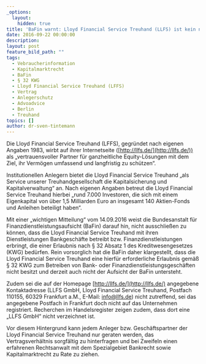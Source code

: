 ```yaml
---
_options:
  layout:
    hidden: true
title: 'BaFin warnt: Lloyd Financial Service Treuhand (LLFS) ist kein nach § 32 KWG zugelassenes Institut!'
date: 2016-09-22 00:00:00
description:
layout: post
feature_bild_path: ""
tags:
  - Vebraucherinformation
  - Kapitalmarktrecht
  - BaFin
  - § 32 KWG
  - Lloyd Financial Service Treuhand (LFFS)
  - Vertrag
  - Anlegerschutz
  - Advoadvice
  - Berlin
  - Treuhand
topics: []
author: dr-sven-tintemann
---
```



Die Lloyd Financial Service Treuhand (LFFS), gegründet nach eigenen Angaben 1983, wirbt auf ihrer Internetseite ([http://llfs.de/](http://llfs.de/)) als „vertrauensvoller Partner für ganzheitliche Equity-Lösungen mit dem Ziel, ihr Vermögen umfassend und langfristig zu schützen“.

Institutionellen Anlegern bietet die Lloyd Financial Service Treuhand „als Service unserer Treuhandgesellschaft die Kapitalsicherung und Kapitalverwaltung“ an. Nach eigenen Angaben betreut die Lloyd Financial Service Treuhand hierbei „rund 7.000 Investoren, die sich mit einem Eigenkapital von über 1,5 Milliarden Euro an insgesamt 140 Aktien-Fonds und Anleihen beteiligt haben“.

Mit einer „wichtigen Mitteilung“ vom 14.09.2016 weist die Bundesanstalt für Finanzdienstleistungsaufsicht (BaFin) darauf hin, nicht ausschließen zu können, dass die Lloyd Financial Service Treuhand mit ihren Dienstleistungen Bankgeschäfte betreibt bzw. Finanzdienstleistungen erbringt, die einer Erlaubnis nach § 32 Absatz 1 des Kreditwesengesetzes (KWG) bedürfen. Rein vorsorglich hat die BaFin daher klargestellt, dass die Lloyd Financial Service Treuhand eine hierfür erforderliche Erlaubnis gemäß § 32 KWG zum Betreiben von Bank- oder Finanzdienstleistungsgeschäften nicht besitzt und derzeit auch nicht der Aufsicht der BaFin untersteht.

Zudem sei die auf der Homepage [http://llfs.de/](http://llfs.de/) angegebene Kontaktadresse (LLFS GmbH, Lloyd Financial Service Treuhand, Postfach 110155, 60329 Frankfurt a.M., E-Mail: [&#105;&#110;&#102;&#111;&#064;&#108;&#108;&#102;&#115;&#046;&#100;&#101;](&#109;&#097;&#105;&#108;&#116;&#111;:&#105;&#110;&#102;&#111;&#064;&#108;&#108;&#102;&#115;&#046;&#100;&#101;)) nicht zutreffend, sei das angegebene Postfach in Frankfurt doch nicht auf das Unternehmen registriert. Recherchen im Handelsregister zeigen zudem, dass dort eine „LLFS GmbH“ nicht verzeichnet ist.

Vor diesem Hintergrund kann jedem Anleger bzw. Geschäftspartner der Lloyd Financial Service Treuhand nur geraten werden, das Vertragsverhältnis sorgfältig zu hinterfragen und bei Zweifeln einen erfahrenen Rechtsanwalt mit dem Spezialgebiet Bankrecht sowie Kapitalmarktrecht zu Rate zu ziehen.